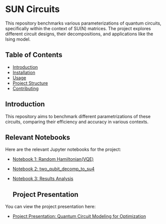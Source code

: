 # SUN Circuits

This repository benchmarks various parameterizations of quantum circuits, specifically within the context of SU(N) matrices. The project explores different circuit designs, their decompositions, and applications like the Ising model.

## Table of Contents
- [Introduction](#introduction)
- [Installation](#installation)
- [Usage](#usage)
- [Project Structure](#project-structure)
- [Contributing](#contributing)

## Introduction

This repository aims to benchmark different parametrizations of these circuits, comparing their efficiency and accuracy in various contexts.

## Relevant Notebooks

Here are the relevant Jupyter notebooks for the project:

- [Notebook 1: Random Hamiltonian(VQE)](https://github.com/MSRudolph/SUN-circuits/blob/main/Codebook/SU(N)remap.ipynb)
- [Notebook 2: two_qubit_decomp_to_su4](https://github.com/MSRudolph/SUN-circuits/blob/main/Codebook/two_qubit_decomp_to_su4.py)
- [Notebook 3: Results Analysis](https://github.com/MSRudolph/SUN-circuits/tree/main/Results)

  ## Project Presentation

You can view the project presentation here:

- [Project Presentation: Quantum Circuit Modeling for Optimization](https://docs.google.com/presentation/d/18jQZ-QX5WxFFSz0UU5kJFxFqIJPaEOSIsKHJ_vCspZQ/edit?usp=sharing)

